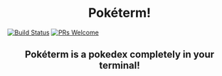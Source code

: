 <h1 align="center">Pokéterm!</h1>

[![Build Status](https://travis-ci.com/NickR23/poketerm.svg?branch=master)](https://travis-ci.com/NickR23/poketerm)
[![PRs Welcome](https://img.shields.io/badge/PRs-welcome-brightgreen.svg?style=flat-square)](http://makeapullrequest.com)

<h2 align="center">Pokéterm is a pokedex completely in your terminal!</a>

